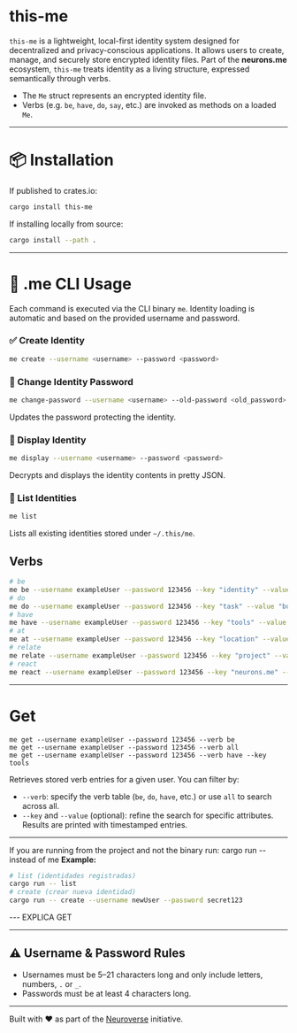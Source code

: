 # this-me

`this-me` is a lightweight, local-first identity system designed for decentralized and privacy-conscious applications. It allows users to create, manage, and securely store encrypted identity files. Part of the **neurons.me** ecosystem, `this-me` treats identity as a living structure, expressed semantically through verbs.

- The `Me` struct represents an encrypted identity file.
- Verbs (e.g. `be`, `have`, `do`, `say`, etc.) are invoked as methods on a loaded `Me`.

---

# 📦 Installation

If published to crates.io:

```bash
cargo install this-me
```

If installing locally from source:

```bash
cargo install --path .
```

---

# 🚀 .me CLI Usage

Each command is executed via the CLI binary `me`. Identity loading is automatic and based on the provided username and password.

### ✅ Create Identity

```bash
me create --username <username> --password <password>
```

### 🔄 Change Identity Password

```bash
me change-password --username <username> --old-password <old_password> --new-password <new_password>
```

Updates the password protecting the identity.

### 📖 Display Identity

```bash
me display --username <username> --password <password>
```

Decrypts and displays the identity contents in pretty JSON.

### 📂 List Identities

```bash
me list
```

Lists all existing identities stored under `~/.this/me`.

## Verbs

```bash
# be
me be --username exampleUser --password 123456 --key "identity" --value "creator"
# do
me do --username exampleUser --password 123456 --key "task" --value "build"
# have
me have --username exampleUser --password 123456 --key "tools" --value "rust"
# at
me at --username exampleUser --password 123456 --key "location" --value "Cancun"
# relate
me relate --username exampleUser --password 123456 --key "project" --value "cleaker"
# react
me react --username exampleUser --password 123456 --key "neurons.me" --value "🚀"
```

---

# Get
```bashç
me get --username exampleUser --password 123456 --verb be
me get --username exampleUser --password 123456 --verb all
me get --username exampleUser --password 123456 --verb have --key tools
```

Retrieves stored verb entries for a given user. You can filter by:
- `--verb`: specify the verb table (`be`, `do`, `have`, etc.) or use `all` to search across all.
- `--key` and `--value` (optional): refine the search for specific attributes.
Results are printed with timestamped entries.

----

If you are running from the project and not the binary run:
cargo run -- instead of me
**Example:**

```bash
# list (identidades registradas)
cargo run -- list
# create (crear nueva identidad)
cargo run -- create --username newUser --password secret123
```

--- EXPLICA GET

----

## ⚠️ Username & Password Rules

- Usernames must be 5–21 characters long and only include letters, numbers, `.` or `_`.
- Passwords must be at least 4 characters long.

---

Built with ❤️ as part of the [Neuroverse](https://neurons.me) initiative.

